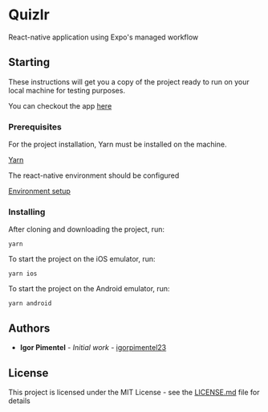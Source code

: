 # Quizlr

React-native application using Expo's managed workflow

## Starting

These instructions will get you a copy of the project ready to run on your local machine for testing purposes.

You can checkout the app [here](https://expo.dev/@igortpimentel/quizlr)

### Prerequisites

For the project installation, Yarn must be installed on the machine.

[Yarn](https://classic.yarnpkg.com/en/docs/install/)

The react-native environment should be configured

[Environment setup](https://reactnative.dev/docs/environment-setup)

### Installing

After cloning and downloading the project, run:

```
yarn
```

To start the project on the iOS emulator, run:

```
yarn ios
```

To start the project on the Android emulator, run:

```
yarn android
```

## Authors

* **Igor Pimentel** - *Initial work* - [igorpimentel23](https://github.com/igorpimentel23)


## License

This project is licensed under the MIT License - see the [LICENSE.md](LICENSE.md) file for details
